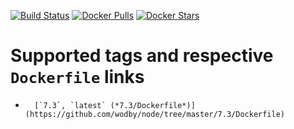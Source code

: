 
[![Build Status](https://travis-ci.org/wodby/node.svg?branch=master)](https://travis-ci.org/wodby/node)
[![Docker Pulls](https://img.shields.io/docker/pulls/wodby/node.svg)](https://hub.docker.com/r/wodby/node)
[![Docker Stars](https://img.shields.io/docker/stars/wodby/node.svg)](https://hub.docker.com/r/wodby/node)

# Supported tags and respective `Dockerfile` links

-       [`7.3`, `latest` (*7.3/Dockerfile*)](https://github.com/wodby/node/tree/master/7.3/Dockerfile)
